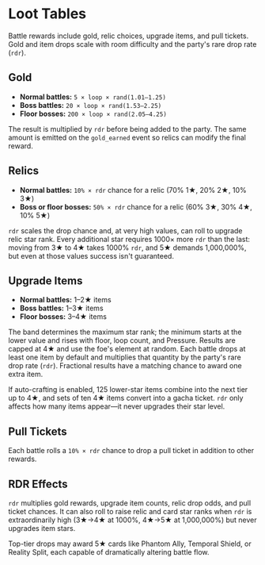 # Loot Tables

Battle rewards include gold, relic choices, upgrade items, and pull tickets. Gold
and item drops scale with room difficulty and the party's rare drop rate (`rdr`).

## Gold
- **Normal battles:** `5 × loop × rand(1.01–1.25)`
- **Boss battles:** `20 × loop × rand(1.53–2.25)`
- **Floor bosses:** `200 × loop × rand(2.05–4.25)`

The result is multiplied by `rdr` before being added to the party. The same
amount is emitted on the `gold_earned` event so relics can modify the final
reward.

## Relics
- **Normal battles:** `10% × rdr` chance for a relic (70% 1★, 20% 2★, 10% 3★)
- **Boss or floor bosses:** `50% × rdr` chance for a relic (60% 3★, 30% 4★, 10% 5★)

`rdr` scales the drop chance and, at very high values, can roll to upgrade relic
star rank. Every additional star requires 1000× more `rdr` than the last:
moving from 3★ to 4★ takes 1000% `rdr`, and 5★ demands 1,000,000%, but even at
those values success isn't guaranteed.

## Upgrade Items
- **Normal battles:** 1–2★ items
- **Boss battles:** 1–3★ items
- **Floor bosses:** 3–4★ items

The band determines the maximum star rank; the minimum starts at the lower
value and rises with floor, loop count, and Pressure. Results are capped at 4★
and use the foe's element at random. Each battle drops at least one item by default and
multiplies that quantity by the party's rare drop rate (`rdr`). Fractional results
have a matching chance to award one extra item.

If auto-crafting is enabled, 125 lower-star items combine into the next tier up
to 4★, and sets of ten 4★ items convert into a gacha ticket. `rdr` only affects
how many items appear—it never upgrades their star level.

## Pull Tickets
Each battle rolls a `10% × rdr` chance to drop a pull ticket in addition to
other rewards.

## RDR Effects
`rdr` multiplies gold rewards, upgrade item counts, relic drop odds, and pull
ticket chances. It can also roll to raise relic and card star ranks when `rdr`
is extraordinarily high (3★→4★ at 1000%, 4★→5★ at 1,000,000%) but never
upgrades item stars.

Top-tier drops may award 5★ cards like Phantom Ally, Temporal Shield, or
Reality Split, each capable of dramatically altering battle flow.
